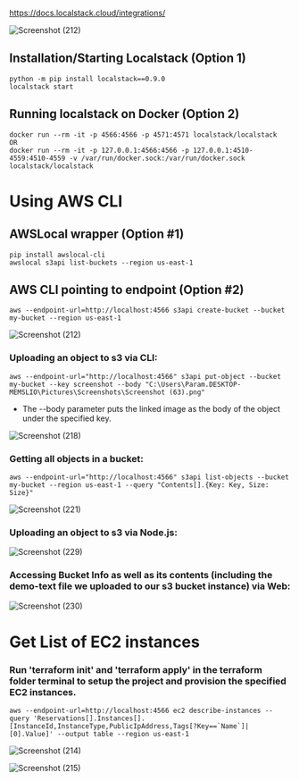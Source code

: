 



https://docs.localstack.cloud/integrations/

![Screenshot (212)](https://github.com/dragonRageX/AWS_Local/assets/114085260/470f4882-db20-4abc-b305-88960d5031b5)

## Installation/Starting Localstack (Option 1)
```
python -m pip install localstack==0.9.0
localstack start
```

## Running localstack on Docker (Option 2)
```
docker run --rm -it -p 4566:4566 -p 4571:4571 localstack/localstack
OR
docker run --rm -it -p 127.0.0.1:4566:4566 -p 127.0.0.1:4510-4559:4510-4559 -v /var/run/docker.sock:/var/run/docker.sock localstack/localstack
```

# Using AWS CLI

## AWSLocal wrapper (Option #1)
```
pip install awslocal-cli
awslocal s3api list-buckets --region us-east-1
```

## AWS CLI pointing to endpoint (Option #2)
```
aws --endpoint-url=http://localhost:4566 s3api create-bucket --bucket my-bucket --region us-east-1
```

![Screenshot (212)](https://github.com/dragonRageX/AWS_Local/assets/114085260/349dcf7f-a537-4628-9d13-e92fd2763769)

### Uploading an object to s3 via CLI:
```
aws --endpoint-url="http://localhost:4566" s3api put-object --bucket my-bucket --key screenshot --body "C:\Users\Param.DESKTOP-MEMSLIO\Pictures\Screenshots\Screenshot (63).png"
```
* The --body parameter puts the linked image as the body of the object under the specified key.

![Screenshot (218)](https://github.com/dragonRageX/AWS_Local/assets/114085260/fe216f9a-56b8-4f2a-b13e-755c35b4f123)

### Getting all objects in a bucket:
```
aws --endpoint-url="http://localhost:4566" s3api list-objects --bucket my-bucket --region us-east-1 --query "Contents[].{Key: Key, Size: Size}"
```

![Screenshot (221)](https://github.com/dragonRageX/AWS_Local/assets/114085260/ecac7016-d103-462c-aaa5-8bce826cc208)

### Uploading an object to s3 via Node.js:

![Screenshot (229)](https://github.com/user-attachments/assets/46953714-370a-47af-bf14-7bd4e1f9dc6a)

### Accessing Bucket Info as well as its contents (including the demo-text file we uploaded to our s3 bucket instance) via Web:
![Screenshot (230)](https://github.com/user-attachments/assets/1bcf42f1-df70-4a9b-bbc7-30f4c2368651)


# Get List of EC2 instances
### Run 'terraform init' and 'terraform apply' in the terraform folder terminal to setup the project and provision the specified EC2 instances.
```
aws --endpoint-url=http://localhost:4566 ec2 describe-instances --query 'Reservations[].Instances[].[InstanceId,InstanceType,PublicIpAddress,Tags[?Key==`Name`]| [0].Value]' --output table --region us-east-1
```

![Screenshot (214)](https://github.com/dragonRageX/AWS_Local/assets/114085260/7b93ceef-cf4f-47da-9830-c3b442928bf1)

![Screenshot (215)](https://github.com/dragonRageX/AWS_Local/assets/114085260/dc9bdec0-d5e6-42ef-b6a9-2d15bc78b931)
